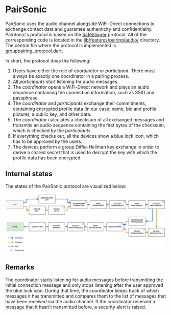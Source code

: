 # PairSonic

PairSonic uses the audio channel alongside WiFi-Direct connections to exchange contact data and guarantee authenticity and confidentiality. PairSonic's protocol is based on the [SafeSlinger](https://doi.org/10.1145/2500423.2500428) protocol. All of the corresponding code is located in the [lib/features/pairing/audio/](../lib/features/pairing/audio/) directory. The central file where the protocol is implemented is [grouppairing_protocol.dart](../lib/features/pairing/audio/grouppairing_protocol.dart).

In short, the protocol does the following:
1. Users have either the role of *coordinator* or *participant*. There must always be exactly one coordinator in a pairing process.
2. All *participants* start listening for audio messages.
3. The *coordinator* opens a WiFi-Direct network and plays an audio sequence containing the connection information, such as SSID and passphrase.
4. The *coordinator* and *participants* exchange their commitments, containing encrypted profile data (in our case: name, bio and profile picture), a public key, and other data.
5. The *coordinator* calculates a checksum of all exchanged messages and transmits an audio sequence containing the first bytes of the checksum, which is checked by the *participants*.
6. If everything checks out, all the devices show a blue lock icon, which has to be approved by the users.
7. The devices perform a group Diffie-Hellman key exchange in order to derive a shared secret that is used to decrypt the key with which the profile data has been encrypted.

## Internal states

The states of the PairSonic protocol are visualized below:

![A visualization of the PairSonic protocol states](img/pairsonic-protocol-states.svg)

## Remarks

The coordinator starts listening for audio messages before transmitting the initial connection message and only stops listening after the user approved the blue lock icon.
During that time, the coordinator keeps track of which messages it has transmitted and compares them to the list of messages that have been received via the audio channel.
If the coordinator received a message that it hasn't transmitted before, a security alert is raised.